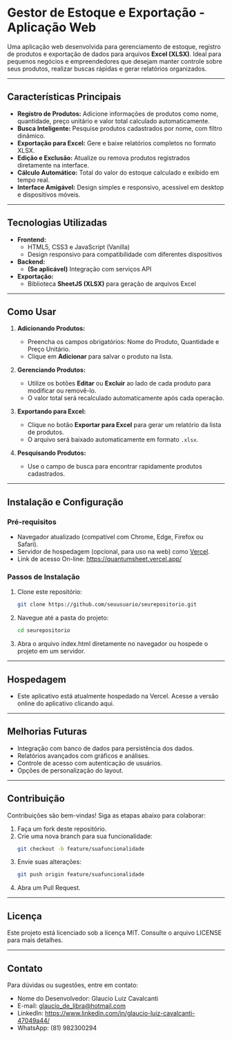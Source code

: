 # **Gestor de Estoque e Exportação - Aplicação Web**

Uma aplicação web desenvolvida para gerenciamento de estoque, registro de produtos e exportação de dados para arquivos **Excel (XLSX)**. Ideal para pequenos negócios e empreendedores que desejam manter controle sobre seus produtos, realizar buscas rápidas e gerar relatórios organizados.

---

## **Características Principais**

- **Registro de Produtos:** Adicione informações de produtos como nome, quantidade, preço unitário e valor total calculado automaticamente.
- **Busca Inteligente:** Pesquise produtos cadastrados por nome, com filtro dinâmico.
- **Exportação para Excel:** Gere e baixe relatórios completos no formato XLSX.
- **Edição e Exclusão:** Atualize ou remova produtos registrados diretamente na interface.
- **Cálculo Automático:** Total do valor do estoque calculado e exibido em tempo real.
- **Interface Amigável:** Design simples e responsivo, acessível em desktop e dispositivos móveis.

---

## **Tecnologias Utilizadas**

- **Frontend:**
  - HTML5, CSS3 e JavaScript (Vanilla)
  - Design responsivo para compatibilidade com diferentes dispositivos
- **Backend:**
  - **(Se aplicável)** Integração com serviços API
- **Exportação:**
  - Biblioteca **SheetJS (XLSX)** para geração de arquivos Excel

---

## **Como Usar**

1. **Adicionando Produtos:**
   - Preencha os campos obrigatórios: Nome do Produto, Quantidade e Preço Unitário.
   - Clique em **Adicionar** para salvar o produto na lista.
   
2. **Gerenciando Produtos:**
   - Utilize os botões **Editar** ou **Excluir** ao lado de cada produto para modificar ou removê-lo.
   - O valor total será recalculado automaticamente após cada operação.

3. **Exportando para Excel:**
   - Clique no botão **Exportar para Excel** para gerar um relatório da lista de produtos.
   - O arquivo será baixado automaticamente em formato `.xlsx`.

4. **Pesquisando Produtos:**
   - Use o campo de busca para encontrar rapidamente produtos cadastrados.

---

## **Instalação e Configuração**

### **Pré-requisitos**

- Navegador atualizado (compatível com Chrome, Edge, Firefox ou Safari).
- Servidor de hospedagem (opcional, para uso na web) como [Vercel](https://vercel.com).
- Link de acesso On-line: https://quantumsheet.vercel.app/

### **Passos de Instalação**

1. Clone este repositório:
   ```bash
   git clone https://github.com/seuusuario/seurepositorio.git

2. Navegue até a pasta do projeto:
   ```bash
   cd seurepositorio

3. Abra o arquivo index.html diretamente no navegador ou hospede o projeto em um servidor.

---

## **Hospedagem**
- Este aplicativo está atualmente hospedado na Vercel. Acesse a versão online do aplicativo clicando aqui.

---

## **Melhorias Futuras**
- Integração com banco de dados para persistência dos dados.
- Relatórios avançados com gráficos e análises.
- Controle de acesso com autenticação de usuários.
- Opções de personalização do layout.

---

## **Contribuição**
Contribuições são bem-vindas! Siga as etapas abaixo para colaborar:
1. Faça um fork deste repositório.
2. Crie uma nova branch para sua funcionalidade:
   ```bash
   git checkout -b feature/suafuncionalidade

3. Envie suas alterações:
   ```bash
   git push origin feature/suafuncionalidade

4. Abra um Pull Request.

---

## **Licença**
Este projeto está licenciado sob a licença MIT. Consulte o arquivo LICENSE para mais detalhes.

---

## **Contato**
Para dúvidas ou sugestões, entre em contato:

- Nome do Desenvolvedor: Glaucio Luiz Cavalcanti
- E-mail: glaucio_de_libra@hotmail.com
- LinkedIn: https://www.linkedin.com/in/glaucio-luiz-cavalcanti-47049a44/
- WhatsApp: (81) 982300294

